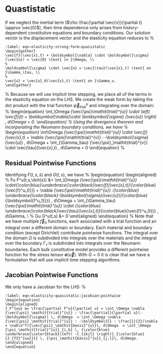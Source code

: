 # Quastistatic

If we neglect the inertial term ($\rho \frac{\partial \vec{v}}{\partial t} \approx \vec{0}$), then time dependence only arises from history-dependent constitutive equations and boundary conditions.
Our solution vector is the displacement vector and the elasticity equation reduces to
%
```{math}
:label: eqn:elasticity:strong:form:quasistatic
\begin{gather}
\vec{f}(\vec{x},t) + \boldsymbol{\nabla} \cdot \boldsymbol{\sigma}(\vec{u}) = \vec{0} \text{ in }\Omega, \\
%
\boldsymbol{\sigma} \cdot \vec{n} = \vec{\tau}(\vec{x},t) \text{ on }\Gamma_\tau, \\
%
\vec{u} = \vec{u}_0(\vec{x},t) \text{ on }\Gamma_u.
\end{gather}
```
%
Because we will use implicit time stepping, we place all of the terms in the elasticity equation on the LHS.
We create the weak form by taking the dot product with the trial function ${\vec{\psi}_\mathit{trial}^{u}}$ and integrating over the domain:
%
\begin{equation}
\int_\Omega {\vec{\psi}_\mathit{trial}^{u}} \cdot \left( \vec{f}(t) + \boldsymbol{\nabla}\cdot \boldsymbol{\sigma} (\vec{u}) \right) \, d\Omega = 0.
\end{equation}
%
Using the divergence theorem and incorporating the Neumann boundary conditions, we have
%
\begin{equation}
\int_\Omega {\vec{\psi}_\mathit{trial}^{u}} \cdot \vec{f}(\vec{x},t) + \nabla {\vec{\psi}_\mathit{trial}^{v}} : -\boldsymbol{\sigma}(\vec{u}) \, d\Omega  + \int_{\Gamma_\tau} {\vec{\psi}_\mathit{trial}^{v}} \cdot \vec{\tau}(\vec{x},t) \, d\Gamma = 0
\end{equation}
%
## Residual Pointwise Functions

Identifying $F(t,s,\dot{s})$ and $G(t,s)$, we have
%
\begin{equation}
\begin{aligned}
% Fu
F^u(t,s,\dot{s}) &=  \int_\Omega {\vec{\psi}_\mathit{trial}^{u}} \cdot{\color{blue}\underbrace{\color{black}\vec{f}(\vec{x},t)}_{\color{blue}{\vec{f}^u_0}}} + \nabla {\vec{\psi}_\mathit{trial}^{u}} :{\color{blue} \underbrace{\color{black}-\boldsymbol{\sigma}(\vec{u})}_{\color{blue}{\boldsymbol{f^u_1}}}} \, d\Omega  + \int_{\Gamma_\tau} {\vec{\psi}_\mathit{trial}^{u}} \cdot {\color{blue}  \underbrace{\color{black}\vec{\tau}(\vec{x},t)}_{\color{blue}{\vec{f}^u_0}}} \, d\Gamma, \\
% Gu
G^u(t,s) &= 0
\end{aligned}
\end{equation}
%
Note that we have multiple $\vec{f}_0$ functions, each associated with a trial function and an integral over a different domain or boundary.
Each material and boundary condition (except Dirichlet) contribute pointwise functions.
The integral over the domain $\Omega$ is subdivided into integrals over the materials and the integral over the boundary $\Gamma_\tau$ is subdivided into integrals over the Neumann boundaries.
Each bulk constitutive model provides a different pointwise function for the stress tensor $\boldsymbol{\sigma}(\vec{u})$.
With $G=0$ it is clear that we have a formulation that will use implicit time stepping algorithms.

## Jacobian Pointwise Functions

We only have a Jacobian for the LHS:
%
```{math}
:label: eqn:elasticity:quasistatic:jacobian:pointwise
\begin{equation}
\begin{aligned}
J_F^{uu} &= \frac{\partial F^u}{\partial u} = \int_\Omega \nabla {\vec{\psi}_\mathit{trial}^{u}} : \frac{\partial}{\partial u}(-\boldsymbol{\sigma}) \, d\Omega  = \int_\Omega \nabla {\vec{\psi}_\mathit{trial}^{u}} : -\boldsymbol{C} : \frac{1}{2}(\nabla + \nabla^T){\vec{\psi}_\mathit{basis}^{u}}\, d\Omega  = \int_\Omega {\psi_\mathit{trial}^{u}}_{i,k} \, {\color{blue} \underbrace{\color{black}\left( -C_{ikjl} \right)}_{\color{blue}{J_{f3}^{uu}}}} \, {\psi_\mathit{basis}^{u}}_{j,l}\, d\Omega.
\end{aligned}
\end{equation}
```

